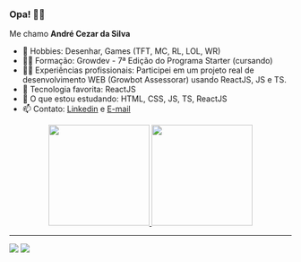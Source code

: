 ### Opa! 🙋‍♂️

<p> Me chamo <strong>André Cezar da Silva </strong></p>

- 👾 Hobbies: Desenhar, Games (TFT, MC, RL, LOL, WR)
- 👨‍🎓 Formação: Growdev - 7ª Edição do Programa Starter (cursando)
- 👨‍⚕️ Experiências profissionais: Participei em um projeto real de desenvolvimento WEB (Growbot Assessorar) usando ReactJS, JS e TS.
- 🤔 Tecnologia favorita: ReactJS
- 📖 O que estou estudando: HTML, CSS, JS, TS, ReactJS
- 📫 Contato: <a href="https://www.linkedin.com/in/andr%C3%A9-cezar-da-silva-350138205/" target="_blank">Linkedin</a> e <a href="mailto:cezarandrejw">E-mail<a>
  
<div align="center">
  <a href="https://github.com/mraces">
  <img height="180em" src="https://github-readme-stats.vercel.app/api?username=mraces&show_icons=true&theme=city_lights&include_all_commits=true&count_private=true"/>
  <img height="180em" src="https://github-readme-stats.vercel.app/api/top-langs/?username=montoyaaa&layout=compact&langs_count=7&theme=city_lights"/>
    
</div>
<hr>
<div> 
  <a href="https://www.instagram.com/drecezars_" target="_blank"><img src="https://img.shields.io/badge/-Instagram-%23E4405F?style=for-the-badge&logo=instagram&logoColor=white" target="_blank"></a>
  <a href="https://www.linkedin.com/in/andr%C3%A9-cezar-da-silva-350138205/" target="_blank"><img src="https://img.shields.io/badge/-LinkedIn-%230077B5?style=for-the-badge&logo=linkedin&logoColor=white" target="_blank"></a>
</div>
 
